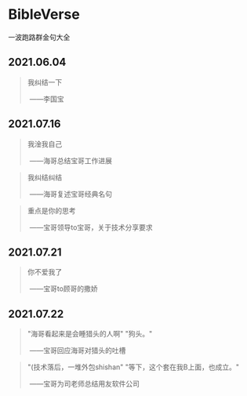 # BibleVerse
一波跑路群金句大全

## 2021.06.04
> 我纠结一下
>
> ​								——李国宝

## 2021.07.16
> 我淦我自己
>
> ​								——海哥总结宝哥工作进展

> 我纠结纠结
>
> ​								——海哥复述宝哥经典名句

> 重点是你的思考
>
> ​								——宝哥领导to宝哥，关于技术分享要求

## 2021.07.21
> 你不爱我了
>
> ​								——宝哥to顾哥的撒娇

## 2021.07.22
> "海哥看起来是会睡猎头的人啊"
> "狗头。"
>
> ​								——宝哥回应海哥对猎头的吐槽

> "(技术落后，一堆外包shishan"
> "等下，这个套在我B上面，也成立。"
>
> ​								——宝哥为司老师总结用友软件公司
